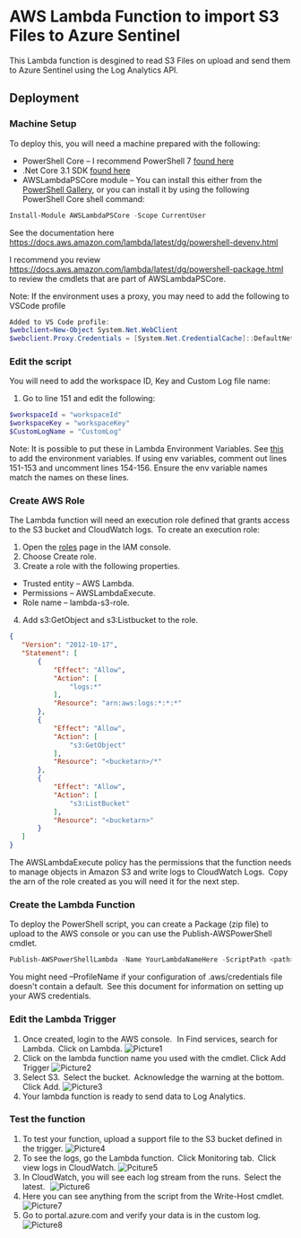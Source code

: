 # AWS Lambda Function to import S3 Files to Azure Sentinel
This Lambda function is desgined to read S3 Files on upload and send them to Azure Sentinel using the Log Analytics API.

## Deployment
### Machine Setup
To deploy this, you will need a machine prepared with the following:
 - PowerShell Core – I recommend PowerShell 7 [found here](https://github.com/PowerShell/PowerShell/releases)
 - .Net Core 3.1 SDK [found here](https://dotnet.microsoft.com/download)
 - AWSLambdaPSCore module – You can install this either from the [PowerShell Gallery](https://www.powershellgallery.com/packages?q=AWSLambdaPSCore), or you can install it by using the following PowerShell Core shell command:
```powershell
Install-Module AWSLambdaPSCore -Scope CurrentUser
```
See the documentation here https://docs.aws.amazon.com/lambda/latest/dg/powershell-devenv.html

I recommend you review https://docs.aws.amazon.com/lambda/latest/dg/powershell-package.html to review the cmdlets that are part of AWSLambdaPSCore.

Note: If the environment uses a proxy, you may need to add the following to VSCode profile
```powershell
Added to VS Code profile:
$webclient=New-Object System.Net.WebClient
$webclient.Proxy.Credentials = [System.Net.CredentialCache]::DefaultNetworkCredentials
```
### Edit the script
You will need to add the workspace ID, Key and Custom Log file name:
1. Go to line 151 and edit the following:
```powershell
$workspaceId = "workspaceId"
$workspaceKey = "workspaceKey"
$CustomLogName = "CustomLog"
```
Note:  It is possible to put these in Lambda Environment Variables.  See [this](https://docs.aws.amazon.com/lambda/latest/dg/configuration-envvars.html) to add the environment variables.  If using env variables, comment out lines 151-153 and uncomment lines 154-156.  Ensure the env variable names match the names on these lines.

### Create AWS Role
The Lambda function will need an execution role defined that grants access to the S3 bucket and CloudWatch logs.  To create an execution role:
1. Open the [roles](https://console.aws.amazon.com/iam/home#/roles) page in the IAM console.
2. Choose Create role.
3. Create a role with the following properties.
 - Trusted entity – AWS Lambda.
 - Permissions – AWSLambdaExecute.
 - Role name – lambda-s3-role.
 4. Add s3:GetObject and s3:Listbucket to the role.
 ```json
{
    "Version": "2012-10-17",
    "Statement": [
        {
            "Effect": "Allow",
            "Action": [
                "logs:*"
            ],
            "Resource": "arn:aws:logs:*:*:*"
        },
        {
            "Effect": "Allow",
            "Action": [
                "s3:GetObject"
            ],
            "Resource": "<bucketarn>/*"
        },
        {
            "Effect": "Allow",
            "Action": [
                "s3:ListBucket"
            ],
            "Resource": "<bucketarn>"
        }
    ]
}
 ```
The AWSLambdaExecute policy has the permissions that the function needs to manage objects in Amazon S3 and write logs to CloudWatch Logs.  Copy the arn of the role created as you will need it for the next step.

### Create the Lambda Function
To deploy the PowerShell script, you can create a Package (zip file) to upload to the AWS console or you can use the Publish-AWSPowerShell cmdlet.
```powershell
Publish-AWSPowerShellLambda -Name YourLambdaNameHere -ScriptPath <path>/S3Event.ps1 -Region <region> -IAMRoleArn <arn of role created earlier> -ProfileName <profile>
```
You might need –ProfileName if your configuration of .aws/credentials file doesn't contain a default.  See this document for information on setting up your AWS credentials.

### Edit the Lambda Trigger
1. Once created, login to the AWS console.   In Find services, search for Lambda.  Click on Lambda.
![Picture1](./Graphics/Picture1.png)
2. Click on the lambda function name you used with the cmdlet. Click Add Trigger
![Picture2](./Graphics/Picture2.png)
3. Select S3.  Select the bucket.  Acknowledge the warning at the bottom.  Click Add.
![Picture3](./Graphics/Picture3.png)
4. Your lambda function is ready to send data to Log Analytics.  

### Test the function
1. To test your function, upload a support file to the S3 bucket defined in the trigger.
![Picture4](./Graphics/Picture4.png)
2. To see the logs, go the Lambda function.  Click Monitoring tab.  Click view logs in CloudWatch.
![Pciture5](./Graphics/Picture5.png)
3. In CloudWatch, you will see each log stream from the runs.  Select the latest.  
![Picture6](./Graphics/Picture6.png)
4. Here you can see anything from the script from the Write-Host cmdlet.
![Picture7](./Graphics/Picture7.png)
5. Go to portal.azure.com and verify your data is in the custom log.
![Picture8](./Graphics/Picture8.png)

 
